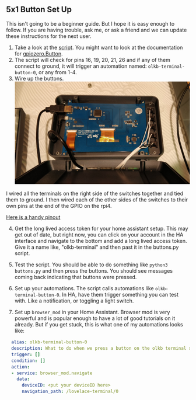## 5x1 Button Set Up

This isn't going to be a beginner guide. But I hope it is easy enough to follow. If you are having
trouble, ask me, or ask a friend and we can update these instructions for the next user.

1. Take a look at the [script](olkb-terminal-buttons.py). You might want to look at the documentation for
   [gpiozero.Button](https://gpiozero.readthedocs.io/en/stable/api_input.html#button).
2. The script will check for pins 16, 19, 20, 21, 26 and if any of them connect to ground, it will trigger an automation named:
    `olkb-terminal-button-0`, or any from 1-4.
3. Wire up the buttons.
![button wires](../media/image8.jpg)

I wired all the terminals on the right side of the switches together and tied them to ground. I then
wired each of the other sides of the switches to their own pins at the end of the GPIO on the rpi4.

[Here is a handy pinout](https://pinout.xyz/pinout/pin35_gpio19#)

4. Get the long lived access token for your home assistant setup. This may get out of date, but
   right now, you can click on your account in the HA interface and navigate to the bottom and add a
   long lived access token. Give it a name like, "olkb-terminal" and then past it in the buttons.py
   script.
   
5. Test the script. You should be able to do something like `python3 buttons.py` and then press the
   buttons. You should see messages coming back indicating that buttons were pressed.
   
6. Set up your automations. The script calls automations like `olkb-terminal-button-0`. In HA, have
   them trigger something you can test with. Like a notification, or toggling a light switch.
   
7. Set up `browser_mod` in your Home Assistant. Browser mod is very powerful and is popular enough
   to have a lot of good tutorials on it already. But if you get stuck, this is what one of my
   automations looks like:

```yaml
  alias: olkb-terminal-button-0
  description: What to do when we press a button on the olkb terminal screen
  trigger: []
  condition: []
  action:
  - service: browser_mod.navigate
    data:
      deviceID: <put your deviceID here>
      navigation_path: /lovelace-terminal/0
```

